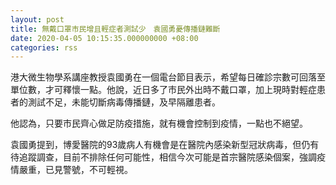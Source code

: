 ```yaml
---
layout: post
title: 無戴口罩市民增且輕症者測試少　袁國勇憂傳播鏈難斷　
date: 2020-04-05 10:15:35.000000000 +08:00
categories: rss
---
```


港大微生物學系講座教授袁國勇在一個電台節目表示，希望每日確診宗數可回落至單位數，才可釋懷一點。他說，近日多了市民外出時不戴口罩，加上現時對輕症患者的測試不足，未能切斷病毒傳播鏈，及早隔離患者。

他認為，只要市民齊心做足防疫措施，就有機會控制到疫情，一點也不絕望。

袁國勇提到，博愛醫院的93歲病人有機會是在醫院內感染新型冠狀病毒，但仍有待追蹤調查，目前不排除任何可能性，相信今次可能是首宗醫院感染個案，強調疫情嚴重，已見警號，不可輕視。
